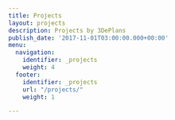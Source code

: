 ```yaml
---
title: Projects
layout: projects
description: Projects by 3DePlans
publish_date: '2017-11-01T03:00:00.000+00:00'
menu:
  navigation:
    identifier: _projects
    weight: 4
  footer:
    identifier: _projects
    url: "/projects/"
    weight: 1

---
```

